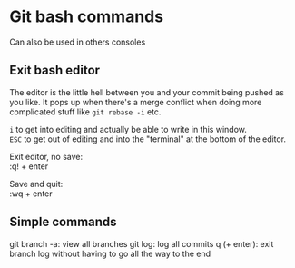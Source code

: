 
# Git bash commands
Can also be used in others consoles

## Exit bash editor
The editor is the little hell between you and your commit being pushed as you like. It pops up when there's a merge conflict when doing more complicated stuff like `git rebase -i` etc.

`i` to get into editing and actually be able to write in this window.\
`ESC` to get out of editing and into the "terminal" at the bottom of the editor.

Exit editor, no save:\
:q! + enter

Save and quit:\
:wq + enter

## Simple commands

git branch -a: view all branches
git log: log all commits
q (+ enter): exit branch log without having to go all the way to the end